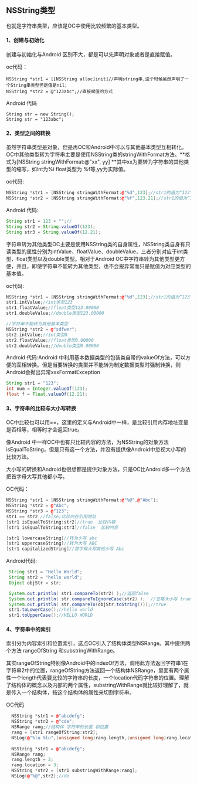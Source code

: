 ## NSString类型

也就是字符串类型，应该是OC中使用比较频繁的基本类型。

#### 1、创建与初始化

创建与初始化与Android 区别不大，都是可以先声明对象或者是直接赋值。

oc代码：

```
NSString *str1 = [[NSString alloc]init]//声明string串,这个时候虽然声明了一个String串类型但是值是nil;
NSString *str2 = @"123abc";//直接赋值的方式
```

Android 代码

```
String str = new String();
String str = "123abc";
```

#### 2、类型之间的转换

虽然字符串类型是对象，但是再OC和Android中可以与其他基本类型互相转化。OC中其他类型转为字符串主要是使用NSString类的stringWithFormat方法。**格式为\[NSString stringWithFormat:@"xx", yy\] **其中xx为要转为字符串的其他类型的缩写，如int为%i float类型为 %f等,yy为实际值。

oc代码:

```cpp
NSString *str1 = [NSString stringWithFormat:@"%d",123];//str1的值为“123”；
NSString *str2 = [NSString stringWithFormat:@"%f",123.21];//str1的值为“123.21”；
```

Android 代码:

```java
String str1 = 123 + "";//
String str2 = String.valueOf(123);
String str3 = String.valueOf(12.21);
```

字符串转为其他类型OC主要是使用NSString类的自身属性，NSString类自身有只读类型的属性分别为intValue、floatValue、doubleValue，三者分别对应于int类型、float类型以及double类型。相对于Android  OC中字符串转为其他类型更方便，并且，即使字符串不能转为其他类型，也不会报异常而只是赋值为对应类型的基本值。

oc代码:

```cpp
NSString *str1 = [NSString stringWithFormat:@"%d",123];//str1的值为“123”；
str1.intValue;//int类型123
str1.floatValue;//float类型123.00000
str1.doubleValue;//double类型123.00000

//字符串不能转为其他基本类型
NSString *str2 = @"sdfwer";
str2.intValue;//int类型0
str2.floatValue;//float类型0.00000
str2.doubleValue;//double类型0.00000
```

Android 代码:Android 中利用基本数据类型的包装类自带的valueOf方法，可以方便的互相转换。但是当要转换的类型并不能转为制定数据类型时强制转换，则Android会抛出异常xxxFormatException

```java
String str1 = "123";
int num = Integer.valueOf(123);
float f = Float.valueOf(12.21);
```

#### 3、字符串的比较与大小写转换

OC中比较也可以用==，这里的定义与Android中一样，是比较引用内存地址变量是否相等，相等时才会返回true。

像Android 中一样OC中也有只比较内容的方法，为NSString的对象方法 isEqualToString，但是只有这一个方法，并没有提供像Android中忽视大小写的比较方法。

大小写的转换和Android也很想都是提供对象方法，只是OC比Android多一个方法把首字母大写其他都小写。

OC代码：

```cpp
NSString *str1 = [NSString stringWithFormat:@"%@",@"Abc"];
NSString *str2 = @"Abc";
NSString *str3 = @"123";
str1 == str2 //false;比较内存引用地址
[str1 isEqualToString:str2]//true  比较内容
[str1 isEqualToString:str3]//false  比较内容

[str1 lowercaseString]//转为小写 abc
[str1 uppercaseString]//转为大写 ABC
[str1 capitalizedString]//首字母大写其他小写 Abc
```

Android代码:

```java
 String str1 = "Hello World";
 String str2 = "hello world";
 Object objStr = str;

 System.out.println( str1.compareTo(str2) );//返回false
 System.out.println( str.compareToIgnoreCase(str2) );  //忽略大小写 true
 System.out.println( str.compareTo(objStr.toString()));//true
 str1.toLowerCase();//hello world
 str1.toUpperCase();//HELLO WORLD
```

#### 4、字符串中的索引

索引分为内容索引和位置索引，这点OC引入了结构体类型NSRange。其中提供两个方法 rangeOfString 和substringWithRange。

其实rangeOfString特别像Android中的indexOf方法，调用此方法返回字符串1在字符串2中的位置，rangeOfString方法返回一个结构体NSRange，里面有两个属性一个length代表要比较的字符串的长度，一个location代码字符串的位置。理解了结构体的概念以及内部的两个属性，substringWithRange就比较好理解了，就是传入一个结构体，按这个结构体的属性来切割字符串。

OC代码

```cpp
  NSString *str1 = @"abcdefg";
  NSString *str2 = @"cde";
  NSRange rang;//结构体 字符串的长度 和位置 
  rang = [str1 rangeOfString:str2];
  NSLog(@"%lu %lu",(unsigned long)rang.length,(unsigned long)rang.location);
  
  NSString *str1 = @"abcdefg";
  NSRange rang;
  rang.length = 2;
  rang.location = 3;
  NSString *str2 = [str1 substringWithRange:rang];
  NSLog(@"%@",str2);//de
```



